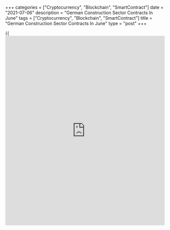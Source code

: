 +++
categories = ["Cryptocurrency", "Blockchain", "SmartContract"]
date = "2021-07-06"
description = "German Construction Sector Contracts In June"
tags = ["Cryptocurrency", "Blockchain", "SmartContract"]
title = "German Construction Sector Contracts In June"
type = "post"
+++

{{<iframe id="large-banner" src="https://www.bounty.group/#slide=23.0" width="100%" height="600" scrolling="no" style="border: 0px solid rgb(216, 221, 230); border-radius: 3px;">}}

Germany's construction sector contracted again in June as supply
bottlenecks weighed on production and new orders, survey results from
IHS Markit showed on Tuesday.

The headline construction Purchasing Managers' Index rose to 47.0 in
June from 44.5 in May. However, a score below 50 indicates contraction.  
  
There was a marginal rise in residential work following four months of
decline. At the same time, the drag from falling civil engineering
activity eased, but this was offset by a steeper contraction in the
commercial sub-sector.

Declines in activity were often linked to shortages of building
materials and products. New orders declined at the sharpest pace in
twelve months.

Input price inflation rose to a new all-time high for the third straight
month due to short supply.

Constructors noted a further reduction in employment at the end of the
second quarter. Looking ahead, constructors' expectations for activity
over the next 12 months remained in negative territory.

For comments and feedback [contact](https://www.playgroundfx.com/contact/): editorial@rtt[news](https://www.letsplayfx.com/blog/forex-news-website/).com

[Economic News][1]

 **What parts of the world are seeing the best (and worst) economic
performances lately? Click[here][2] to check out our [Econ Scorecard][2]
and find out! See up-to-the-moment [ranking](https://www.playgroundfx.com/blog/crypto-exchange-ranking/)s for the best and worst
performers in [GDP][3], [unemployment rate][4], [inflation][5] and much
more.**

   1. www.rtt[news](https://www.letsplayfx.com/blog/forex-news-website/).com/Content/EconomicNews.aspx
   2. www.rtt[news](https://www.letsplayfx.com/blog/forex-news-website/).com/economic-scorecard/world-rank/industrial-production/highest-performance.aspx
   3. www.rtt[news](https://www.letsplayfx.com/blog/forex-news-website/).com/economic-scorecard/world-rank/GDP/highest-performance.aspx
   4. www.rtt[news](https://www.letsplayfx.com/blog/forex-news-website/).com/economic-scorecard/world-rank/unemployment-rate/lowest-performance.aspx
   5. www.rtt[news](https://www.letsplayfx.com/blog/forex-news-website/).com/economic-scorecard/world-rank/CPI/highest-performance.aspx